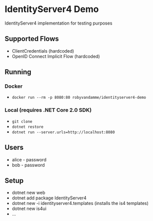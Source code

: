 # IdentityServer4 Demo

IdentityServer4 implementation for testing purposes

## Supported Flows

- ClientCredentials (hardcoded)
- OpenID Connect Implicit Flow (hardcoded)

## Running

### Docker

- ``docker run --rm -p 8080:80 robyvandamme/identityserver4-demo``

### Local (requires .NET Core 2.0 SDK)

- ``git clone``
- ``dotnet restore``
- ``dotnet run --server.urls=http://localhost:8080``

## Users

- alice - password
- bob - password

## Setup

- dotnet new web
- dotnet add package IdentityServer4
- dotnet new -i identityserver4.templates (installs the is4 templates)
- dotnet new is4ui
- ...
